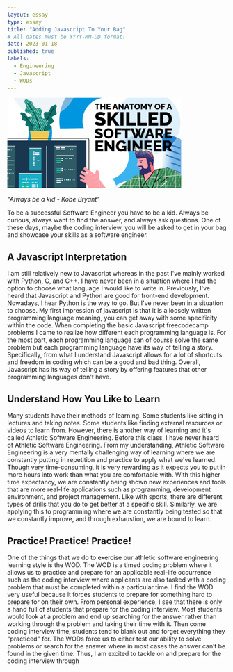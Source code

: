 ```yaml
---
layout: essay
type: essay
title: "Adding Javascript To Your Bag"
# All dates must be YYYY-MM-DD format!
date: 2023-01-18
published: true
labels:
  - Engineering
  - Javascript
  - WODs
---
```


<img width="400px" class="rounded float-start pe-4" src="../img/Banner_The-Anatomy-of-A-Skilled-Software-Engineer.png">

*"Always be a kid - Kobe Bryant"*

To be a successful Software Engineer you have to be a kid. Always be curious, always want to find the answer, and always ask questions. One of these days, maybe the coding interview, you will be asked to get in your bag and showcase your skills as a software engineer.


## A Javascript Interpretation
I am still relatively new to Javascript whereas in the past I've mainly worked with Python, C, and C++. I have never been in a situation where I had the option to choose what language I would like to write in. Previously, I've heard that Javascript and Python are good for front-end development. Nowadays, I hear Python is the way to go. But I've never been in a situation to choose. 
My first impression of javascript is that it is a loosely written programming language meaning, you can get away with some specificity within the code. When completing the basic Javascript freecodecamp problems I came to realize how different each programming language is. For the most part, each programming language can of course solve the same problem but each programming language have its way of telling a story. Specifically, from what I understand Javascript allows for a lot of shortcuts and freedom in coding which can be a good and bad thing. Overall, Javascript has its way of telling a story by offering features that other programming languages don't have.

## Understand How You Like to Learn
 Many students have their methods of learning. Some students like sitting in lectures and taking notes. Some students like finding external resources or videos to learn from. However, there is another way of learning and it's called Athletic Software Engineering. Before this class, I have never heard of Athletic Software Engineering. From my understanding, Athletic Software Engineering is a very mentally challenging way of learning where we are constantly putting in repetition and practice to apply what we've learned. Though very time-consuming, it is very rewarding as it expects you to put in more hours into work than what you are comfortable with. With this higher time expectancy, we are constantly being shown new experiences and tools that are more real-life applications such as programming, development environment, and project management. Like with sports, there are different types of drills that you do to get better at a specific skill. Similarly, we are applying this to programming where we are constantly being tested so that we constantly improve, and through exhaustion, we are bound to learn.

## Practice! Practice! Practice!
 One of the things that we do to exercise our athletic software engineering learning style is the WOD. The WOD is a timed coding problem where it allows us to practice and prepare for an applicable real-life occurrence such as the coding interview where applicants are also tasked with a coding problem that must be completed within a particular time. I find the WOD very useful because it forces students to prepare for something hard to prepare for on their own. From personal experience, I see that there is only a hand full of students that prepare for the coding interview. Most students would look at a problem and end up searching for the answer rather than working through the problem and taking their time with it. Then come coding interview time, students tend to blank out and forget everything they "practiced" for. The WODs force us to either test our ability to solve problems or search for the answer where in most cases the answer can’t be found in the given time. Thus, I am excited to tackle on and prepare for the coding interview through 


